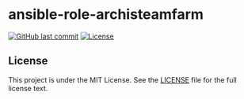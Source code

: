 # ansible-role-archisteamfarm

[![GitHub last commit](https://img.shields.io/github/last-commit/ursinn/ansible-role-archisteamfarm?logo=github&style=for-the-badge)](https://github.com/ursinn/ansible-role-archisteamfarm/commits)
[![License](https://img.shields.io/github/license/ursinn/ansible-role-archisteamfarm?style=for-the-badge)](https://github.com/ursinn/ansible-role-archisteamfarm/blob/main/LICENSE)

## License

This project is under the MIT License. See the [LICENSE](https://github.com/ursinn/ansible-role-archisteamfarm/blob/main/LICENSE) file for the full license text.
